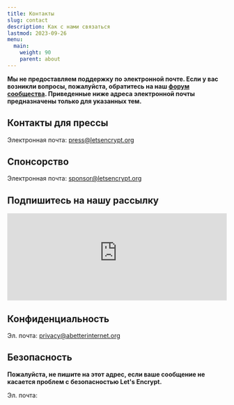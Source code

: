 ```yaml
---
title: Контакты
slug: contact
description: Как с нами связаться
lastmod: 2023-09-26
menu:
  main:
    weight: 90
    parent: about
---
```


**Мы не предоставляем поддержку по электронной почте. Если у вас возникли вопросы, пожалуйста, обратитесь на наш [форум сообщества](https://community.letsencrypt.org/). Приведенные ниже адреса электронной почты предназначены только для указанных тем.**

## Контакты для прессы

Электронная почта: [press@letsencrypt.org](mailto:press@letsencrypt.org)

## Спонсорство

Электронная почта: [sponsor@letsencrypt.org](mailto:sponsor@letsencrypt.org)

## Подпишитесь на нашу рассылку

<iframe src="https://outreach.abetterinternet.org/l/1011011/2023-02-16/6l51" height="200" style="width: 100%; border: 0"></iframe>

## Конфиденциальность

Эл. почта: [privacy@abetterinternet.org](mailto:privacy@abetterinternet.org)

## Безопасность

**Пожалуйста, не пишите на этот адрес, если ваше сообщение не касается проблем с безопасностью Let's Encrypt.**

<span id="email">Эл. почта: </span>

<script>
  var parts = ["security", '@', "letsencrypt", ".", "org"];
  var anchor = document.createElement("a");
  anchor.href = "mailto:" + parts.join("");
  anchor.text = parts.join("");
  document.getElementById("email").appendChild(anchor)
</script>
